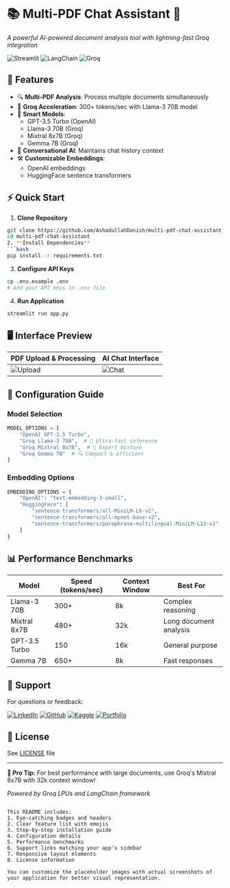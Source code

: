 # 📚 Multi-PDF Chat Assistant 🤖

*A powerful AI-powered document analysis tool with lightning-fast Groq integration*

![Streamlit](https://img.shields.io/badge/Streamlit-FF4B4B?style=for-the-badge&logo=Streamlit&logoColor=white)
![LangChain](https://img.shields.io/badge/LangChain-00ADD8?style=for-the-badge&logo=langchain&logoColor=white)
![Groq](https://img.shields.io/badge/Groq-3DDC84?style=for-the-badge&logo=groq&logoColor=white)

## 🌟 Features

- 🔍 **Multi-PDF Analysis**: Process multiple documents simultaneously
- 🚀 **Groq Acceleration**: 300+ tokens/sec with Llama-3 70B model
- 🧠 **Smart Models**:
  - GPT-3.5 Turbo (OpenAI)
  - Llama-3 70B (Groq)
  - Mixtral 8x7B (Groq)
  - Gemma 7B (Groq)
- 🤖 **Conversational AI**: Maintains chat history context
- 🛠️ **Customizable Embeddings**:
  - OpenAI embeddings
  - HuggingFace sentence transformers

## ⚡ Quick Start

1. **Clone Repository**
```bash
git clone https://github.com/AshadullahDanish/multi-pdf-chat-assistant.git
cd multi-pdf-chat-assistant
2. **Install Dependencies**
```bash
pip install -r requirements.txt
```

3. **Configure API Keys**
```bash
cp .env.example .env
# Add your API keys in .env file
```

4. **Run Application**
```bash
streamlit run app.py
```

## 🖥️ Interface Preview

| PDF Upload & Processing | AI Chat Interface |
|-------------------------|-------------------|
| ![Upload](https://via.placeholder.com/400x250/2D3748/fff?text=PDF+Upload+Section) | ![Chat](https://via.placeholder.com/400x250/2D3748/fff?text=AI+Chat+Interface) |

## 🔧 Configuration Guide

### Model Selection
```python
MODEL_OPTIONS = [
    "OpenAI GPT-3.5 Turbo",
    "Groq Llama-3 70B",  # 🚀 Ultra-fast inference
    "Groq Mixtral 8x7B",  # 🧠 Expert mixture
    "Groq Gemma 7B"  # 🔍 Compact & efficient
]
```

### Embedding Options
```python
EMBEDDING_OPTIONS = {
    "OpenAI": "text-embedding-3-small",
    "HuggingFace": [
        "sentence-transformers/all-MiniLM-L6-v2",
        "sentence-transformers/all-mpnet-base-v2",
        "sentence-transformers/paraphrase-multilingual-MiniLM-L12-v2"
    ]
}
```

## 📊 Performance Benchmarks

| Model           | Speed (tokens/sec) | Context Window | Best For                  |
|-----------------|--------------------|----------------|---------------------------|
| Llama-3 70B     | 300+               | 8k             | Complex reasoning         |
| Mixtral 8x7B    | 480+               | 32k            | Long document analysis    |
| GPT-3.5 Turbo   | 150                | 16k            | General purpose           |
| Gemma 7B        | 650+               | 8k             | Fast responses            |

## 💬 Support

For questions or feedback:

[![LinkedIn](https://img.shields.io/badge/LinkedIn-0077B5?style=for-the-badge&logo=linkedin&logoColor=white)](https://www.linkedin.com/in/ashadullah-danish)
[![GitHub](https://img.shields.io/badge/GitHub-100000?style=for-the-badge&logo=github&logoColor=white)](https://github.com/AshadullahDanish)
[![Kaggle](https://img.shields.io/badge/Kaggle-20BEFF?style=for-the-badge&logo=Kaggle&logoColor=white)](https://www.kaggle.com/ashadullah)
[![Portfolio](https://img.shields.io/badge/Portfolio-4285F4?style=for-the-badge&logo=Google-chrome&logoColor=white)](https://ashadullahdanish.netlify.app/)

## 📜 License

See [LICENSE](LICENSE) file

---

**🚀 Pro Tip:** For best performance with large documents, use Groq's Mixtral 8x7B with 32k context window!

*Powered by Groq LPUs and LangChain framework*
```

This README includes:
1. Eye-catching badges and headers
2. Clear feature list with emojis
3. Step-by-step installation guide
4. Configuration details
5. Performance benchmarks
6. Support links matching your app's sidebar
7. Responsive layout elements
8. License information

You can customize the placeholder images with actual screenshots of your application for better visual representation.